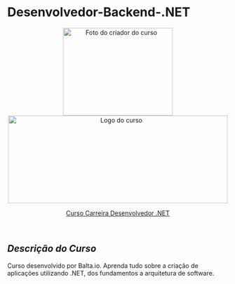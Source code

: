 # Desenvolvedor-Backend-.NET

<p align="center">
  <img src="https://mvp.microsoft.com/en-us/PublicProfile/Photo/5000060" alt="Foto do criador do curso" width="250" height="200"/>
  <img src="https://d335luupugsy2.cloudfront.net/images%2Flanding_page%2F617411%2Fbalta.io.png" alt="Logo do curso" width="500" height="200"/>
</p>
<link rel="stylesheet" type="text/css" href="style.css">
<p align="center">
  <a href="https://balta.io/carreiras/desenvolvedor-backend-dotnet" class="button">Curso Carreira Desenvolvedor .NET</a>
</p>

<br>

## _Descrição do Curso_

Curso desenvolvido por Balta.io. Aprenda tudo sobre a criação de aplicações utilizando .NET, dos fundamentos a arquitetura de software.